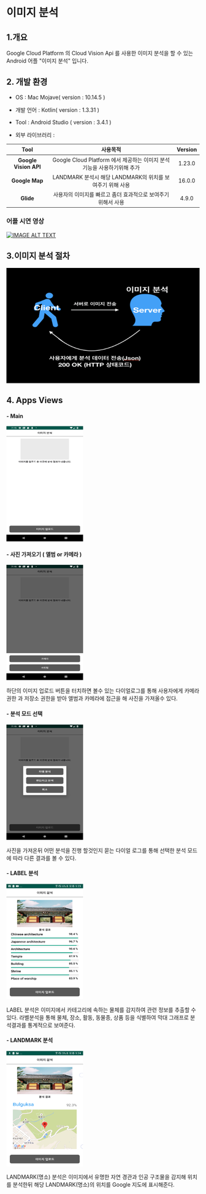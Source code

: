 # 이미지 분석

  ## 1.개요

  Google Cloud Platform 의 Cloud Vision Api 를 사용한 이미지 분석을 할 수 있는 Android 어플 "이미지 분석" 입니다.

  ## 2. 개발 환경

  - OS : Mac Mojave( version : 10.14.5 )

  - 개발 언어 : Kotlin( version : 1.3.31 )

  - Tool : Android Studio ( version : 3.4.1 )

  - 외부 라이브러리 :

   |<center>Tool</center>  |<center>사용목적</center>  |<center>Version</center> |
   |:---------------------:|:-----------------------:|:-----------------------:|
   | **Google Vision API**  | Google Cloud Platform 에서 제공하는 이미지 분석기능을 사용하기위해 추가 | 1.23.0 |
   | **Google Map** | LANDMARK 분석시 해당 LANDMARK의 위치를 보여주기 위해 사용 | 16.0.0 |
   | **Glide** | 사용자의 이미지를 빠르고 좀더 효과적으로 보여주기 위해서 사용 | 4.9.0 |

   ### 어플 시연 영상
   [![IMAGE ALT TEXT](https://img.youtube.com/vi/gfFvB7U8y9g/0.jpg)](http://www.youtube.com/watch?v=gfFvB7U8y9g "어플 시연 영상")


## 3.이미지 분석 절차
  <img width="700px" height="300px" src="./app/src/main/res/drawable/data_analysis.png"></img>

## 4. Apps Views
  #### - **Main**
  <img width="200px" height="300px" src="./app/src/main/res/drawable/main.png"></img>

  #### - **사진 가져오기** ( 앨범 or 카메라 )
  <img width="200px" height="300px" src="./app/src/main/res/drawable/picture_album.png"></img>

  하단의 이미지 업로드 버튼을 터치하면 볼수 있는 다이얼로그를 통해 사용자에게 카메라권한 과 저장소 권한을 받아 앨범과 카메라에 접근을 해 사진을 가져올수 있다.

  #### - **분석 모드 선택**
  <img width="200px" height="300px" src="./app/src/main/res/drawable/anlaysis_type.png"></img>

  사진을 가져온뒤 어떤 분석을 진행 할것인지 묻는 다이얼 로그를 통해 선택한 분석 모드에 따라 다른 결과를 볼 수 있다.

  ####  - **LABEL 분석**
  <img width="200px" height="300px" src="./app/src/main/res/drawable/label_analysis.png"></img>

  LABEL 분석은 이미지에서 카테고리에 속하는 물체를 감지하여 관련 정보를 추출할 수 있다.
  라벨분석을 통해 물체, 장소, 활동, 동물종, 상품 등을 식별하여 막대 그래프로 분석결과를 통계적으로 보여준다.


  ####  - **LANDMARK 분석**
  <img width="200px" height="300px" src="./app/src/main/res/drawable/landmark_analysis.png"></img>

  LANDMARK(명소) 분석은 이미지에서 유명한 자연 경관과 인공 구조물을 감지해 위치를 분석한뒤 해당 LANDMARK(명소)의 위치를 Google 지도에 표시해준다.
